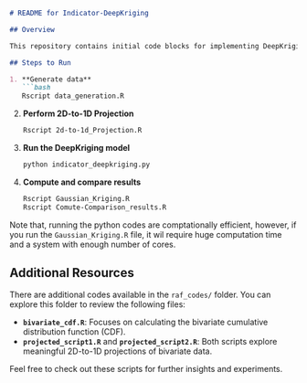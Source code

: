 
```markdown
# README for Indicator-DeepKriging

## Overview

This repository contains initial code blocks for implementing DeepKriging for indicator variables. Follow the steps below to run the scripts in the correct order:

## Steps to Run

1. **Generate data**  
   ```bash
   Rscript data_generation.R
   ```

2. **Perform 2D-to-1D Projection**  
   ```bash
   Rscript 2d-to-1d_Projection.R
   ```

3. **Run the DeepKriging model**  
   ```bash
   python indicator_deepkriging.py
   ```

4. **Compute and compare results**  
   ```bash
   Rscript Gaussian_Kriging.R
   Rscript Comute-Comparison_results.R
   ```
Note that, running the python codes are comptationally efficient, however, if you run the `Gaussian_Kriging.R` file, it wil require huge computation time and a system with enough number of cores. 

## Additional Resources

There are additional codes available in the `raf_codes/` folder. You can explore this folder to review the following files:

- **`bivariate_cdf.R`**: Focuses on calculating the bivariate cumulative distribution function (CDF).  
- **`projected_script1.R`** and **`projected_script2.R`**: Both scripts explore meaningful 2D-to-1D projections of bivariate data.

Feel free to check out these scripts for further insights and experiments.
